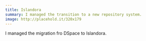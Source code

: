 ```yaml
---
title: Islandora
summary: I managed the transition to a new repository system.
image: http://placehold.it/320x179
---
```


I managed the migration fro DSpace to Islandora.
